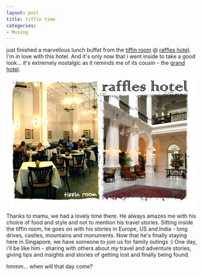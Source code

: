 ```yaml
---
layout: post
title: tiffin time
categories:
- Musing
---
```


just finished a marvellous lunch buffet from the [tiffin room](http://singapore.raffles.com/z912/restaurant_07.html) @ [raffles hotel](http://www.raffles.com/). I'm in love with this hotel. And it's only now that i went inside to take a good look... it's extremely nostalgic as it reminds me of its cousin - the [grand hotel](http://www.oberoikolkata.com/index.asp?leftinfo=1&leftitem=1).

![](/img/raffles_hotel_tiffin.jpg)

Thanks to mamu, we had a lovely time there. He always amazes me with his choice of food and style and not to mention his travel stories. Sitting inside the tiffin room, he goes on with his stories in Europe, US and India - long drives, castles, mountains and monuments. Now that he's finally staying here in Singapore, we have someone to join us for family outings :) One day, i'll be like him - sharing with others about _my_ travel and adventure stories, giving tips and insights and stories of getting lost and finally being found.

hmmm... when will that day come?

